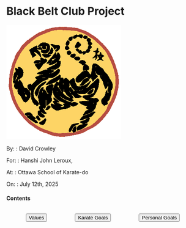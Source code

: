 <link rel="stylesheet" href="bbc-style.css">

<div class="bbc-title" markdown='1'>

# Black Belt Club Project

</div>

<div class="code-compare" style="margin-top: 1em;">

<div markdown="1">

![Shotokan](../../assets/img/shotokan-tiger-orange.png)

</div>

<div markdown="1" style="align-self: center;">

By:
: David Crowley

For:
: Hanshi John Leroux, 

At:
: Ottawa School of Karate-do

On:
: July 12th, 2025

</div>

</div>

<div class="bbc-content" markdown=1>

#### Contents

<div markdown='1' style='display: flex;justify-content: space-around; margin: 1em;'>

<button type='button' onclick="window.location='values';">Values</button> 

<button type='button' onclick="window.location='karate';">Karate Goals</button>

<button type='button' onclick="window.location='personal';">Personal Goals</button>

</div>


</div>
